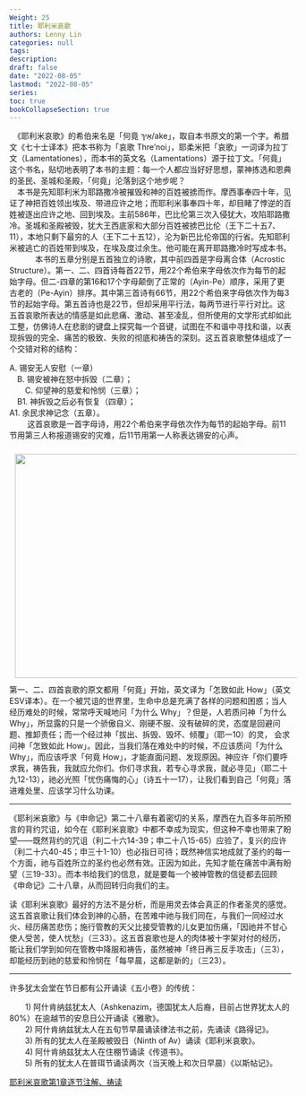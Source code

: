 ```yaml
---
Weight: 25
title: 耶利米哀歌
authors: Lenny Lin
categories: null
tags: 
description: 
draft: false
date: "2022-08-05"
lastmod: "2022-08-05"
series:
toc: true
bookCollapseSection: true
---
```


　《耶利米哀歌》的希伯来名是「何竟 אֵיךְ/ake」，取自本书原文的第一个字。希腊文《七十士译本》把本书称为「哀歌  Thre′noi」，耶柔米把「哀歌」一词译为拉丁文（Lamentationes），而本书的英文名（Lamentations）源于拉丁文。「何竟」这个书名，贴切地表明了本书的主题：每一个人都应当好好思想，蒙神拣选和恩典的圣民、圣城和圣殿，「何竟」沦落到这个地步呢？  
　本书是先知耶利米为耶路撒冷被摧毁和神的百姓被掳而作。摩西事奉四十年，见证了神把百姓领出埃及、带进应许之地；而耶利米事奉四十年，却目睹了悖逆的百姓被逐出应许之地、回到埃及。主前586年，巴比伦第三次入侵犹大，攻陷耶路撒冷。圣城和圣殿被毁，犹大王西底家和大部分百姓被掳巴比伦（王下二十五7、11），本地只剩下最穷的人（王下二十五12），沦为新巴比伦帝国的行省。先知耶利米被逃亡的百姓带到埃及，在埃及度过余生。他可能在离开耶路撒冷时写成本书。  
　　
　本书的五章分别是五首独立的诗歌，其中前四首是字母离合体（Acrostic Structure）。第一、二、四首诗每首22节，用22个希伯来字母依次作为每节的起始字母。但二-四章的第16和17个字母颠倒了正常的（Ayin-Pe）顺序，采用了更古老的（Pe-Ayin）排序。其中第三首诗有66节，用22个希伯来字母依次作为每3节的起始字母。第五首诗也是22节，但却采用平行法，每两节进行平行对比。这五首哀歌所表达的情感是如此悲痛、激动、甚至凌乱，但所使用的文学形式却如此工整，仿佛诗人在悲剧的键盘上探究每一个音键，试图在不和谐中寻找和谐，以表现拆毁的完全、痛苦的极致、失败的彻底和祷告的深刻。这五首哀歌整体组成了一个交错对称的结构：  

A. 锡安无人安慰（一章）  
　B. 锡安被神在怒中拆毁（二章）；  
　　C. 仰望神的慈爱和怜悯（三章）；  
　B1. 神拆毁之后必有恢复（四章）；  
A1. 余民求神记念（五章）。  
　　
  这首哀歌是一首字母诗，用22个希伯来字母依次作为每节的起始字母。前11节用第三人称报道锡安的灾难，后11节用第一人称表达锡安的心声。  
  
  <img width ="720" height= "400" src = "/docs/images/Screenshot 2022-08-05 065523.png" style ="float: left" HSPACE="10" VSPACE="10"/>
  
  第一、二、四首哀歌的原文都用「何竟」开始，英文译为「怎致如此 How」（英文ESV译本）。在一个被咒诅的世界里，生命中总是充满了各样的问题和困惑；当人经历难处的时候，常常呼天喊地问「为什么 Why」？但是，人若质问神「为什么 Why」，所显露的只是一个骄傲自义、刚硬不服、没有破碎的灵，态度是回避问题、推卸责任；而一个经过神「拔出、拆毁、毁坏、倾覆」（耶一10）的灵， 会求问神「怎致如此 How」。因此，当我们落在难处中的时候，不应该质问「为什么 Why」，而应该呼求「何竟 How」，才能直面问题、发现原因。神应许「你们要呼求我，祷告我，我就应允你们。你们寻求我，若专心寻求我，就必寻见」（耶二十九12-13），祂必光照「忧伤痛悔的心」（诗五十一17），让我们看到自己「何竟」落进难处里、应该学习什么功课。  

---
  《耶利米哀歌》与《申命记》第二十八章有着密切的关系，摩西在九百多年前所预言的背约咒诅，如今在《耶利米哀歌》中都不幸成为现实，但这种不幸也带来了盼望——既然背约的咒诅（利二十六14-39；申二十八15-65）应验了，复兴的应许（利二十六40-45；申三十1-10）也必指日可待；既然神信实地成就了圣约的每一个方面，祂与百姓所立的圣约也必然有效。正因为如此，先知才能在痛苦中满有盼望（三19-33）。而本书给我们的信息，就是要每一个被神管教的信徒都去回顾《申命记》二十八章，从而回转归向我们的主。
  
  读《耶利米哀歌》最好的方法不是分析，而是用灵去体会真正的作者圣灵的感觉。这五首哀歌让我们体会到神的心肠，在苦难中祂与我们同在，与我们一同经过水火、经历痛苦悲伤；施行管教的天父比接受管教的儿女更加伤痛，「因祂并不甘心使人受苦，使人忧愁」（三33）。这五首哀歌也是人的肉体被十字架对付的经历，能让我们学到如何在管教中降服和祷告，虽然被神「终日再三反手攻击」（三3），却能经历到祂的慈爱和怜悯在「每早晨，这都是新的」（三23）。  
  
---  
  许多犹太会堂在节日都有公开诵读《五小卷》的传统：  

&emsp;&emsp;1) 阿什肯纳兹犹太人（Ashkenazim，德国犹太人后裔，目前占世界犹太人的80%）在逾越节的安息日公开诵读《雅歌》。  
&emsp;&emsp;2) 阿什肯纳兹犹太人在五旬节早晨诵读律法书之前，先诵读《路得记》。  
&emsp;&emsp;3) 所有的犹太人在圣殿被毁日（Ninth of Av）诵读《耶利米哀歌》。  
&emsp;&emsp;4) 阿什肯纳兹犹太人在住棚节诵读《传道书》。  
&emsp;&emsp;5) 所有的犹太人在普珥节诵读两次（当天晚上和次日早晨）《以斯帖记》。

[耶利米哀歌第1章逐节注解、祷读](https://cmcbiblereading.com/2016/08/04/%e8%80%b6%e5%88%a9%e7%b1%b3%e5%93%80%e6%ad%8c%e7%ac%ac1%e7%ab%a0%e9%80%90%e8%8a%82%e6%b3%a8%e8%a7%a3%e3%80%81%e7%a5%b7%e8%af%bb/)

